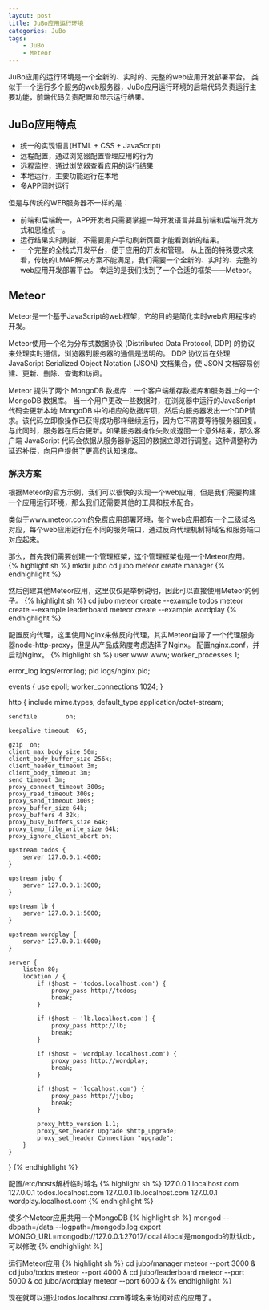 ```yaml
---
layout: post
title: JuBo应用运行环境 
categories: JuBo
tags: 
    - JuBo 
    - Meteor
---
```


JuBo应用的运行环境是一个全新的、实时的、完整的web应用开发部署平台。
类似于一个运行多个服务的web服务器，JuBo应用运行环境的后端代码负责运行主要功能，前端代码负责配置和显示运行结果。

## JuBo应用特点 

* 统一的实现语言(HTML + CSS + JavaScript)
* 远程配置，通过浏览器配置管理应用的行为
* 远程监控，通过浏览器查看应用的运行结果
* 本地运行，主要功能运行在本地
* 多APP同时运行

但是与传统的WEB服务器不一样的是：

- 前端和后端统一，APP开发者只需要掌握一种开发语言并且前端和后端开发方式和思维统一。
- 运行结果实时刷新，不需要用户手动刷新页面才能看到新的结果。
- 一个完整的全栈式开发平台，便于应用的开发和管理。
从上面的特殊要求来看，传统的LMAP解决方案不能满足，我们需要一个全新的、实时的、完整的web应用开发部署平台。
幸运的是我们找到了一个合适的框架——Meteor。

## Meteor 
Meteor是一个基于JavaScript的web框架，它的目的是简化实时web应用程序的开发。

Meteor使用一个名为分布式数据协议 (Distributed Data Protocol, DDP) 的协议来处理实时通信，浏览器到服务器的通信是透明的。
DDP 协议旨在处理 JavaScript Serialized Object Notation (JSON) 文档集合，使 JSON 文档容易创建、更新、删除、查询和访问。

Meteor 提供了两个 MongoDB 数据库：一个客户端缓存数据库和服务器上的一个 MongoDB 数据库。
当一个用户更改一些数据时，在浏览器中运行的JavaScript代码会更新本地 MongoDB 中的相应的数据库项，然后向服务器发出一个DDP请求。该代码立即像操作已获得成功那样继续运行，因为它不需要等待服务器回复。与此同时，服务器在后台更新。如果服务器操作失败或返回一个意外结果，那么客户端 JavaScript 代码会依据从服务器新返回的数据立即进行调整。这种调整称为延迟补偿，向用户提供了更高的认知速度。

### 解决方案 
根据Meteor的官方示例，我们可以很快的实现一个web应用，但是我们需要构建一个应用运行环境，那么我们还需要其他的工具和技术配合。

类似于www.meteor.com的免费应用部署环境，每个web应用都有一个二级域名对应，每个web应用运行在不同的服务端口，通过反向代理机制将域名和服务端口对应起来。

那么，首先我们需要创建一个管理框架，这个管理框架也是一个Meteor应用。
{% highlight sh %}
    mkdir jubo
    cd jubo
	meteor create manager
{% endhighlight %} 

然后创建其他Meteor应用，这里仅仅是举例说明，因此可以直接使用Meteor的例子。
{% highlight sh %}
    cd jubo
    meteor create --example todos
	meteor create --example leaderboard
	meteor create --example wordplay
{% endhighlight %} 

配置反向代理，这里使用Nginx来做反向代理，其实Meteor自带了一个代理服务器node-http-proxy，但是从产品成熟度考虑选择了Nginx。
配置nginx.conf，并启动Nginx。
{% highlight sh %}
user www www;
worker_processes  1;

error_log  logs/error.log;
pid        logs/nginx.pid;


events {
    use epoll;
    worker_connections  1024;
}


http {
    include       mime.types;
    default_type  application/octet-stream;

    sendfile        on;

    keepalive_timeout  65;

    gzip  on;
    client_max_body_size 50m;
    client_body_buffer_size 256k;
    client_header_timeout 3m;
    client_body_timeout 3m;
    send_timeout 3m;
    proxy_connect_timeout 300s;
    proxy_read_timeout 300s;
    proxy_send_timeout 300s;
    proxy_buffer_size 64k;
    proxy_buffers 4 32k;
    proxy_busy_buffers_size 64k;
    proxy_temp_file_write_size 64k;
    proxy_ignore_client_abort on;

    upstream todos {
        server 127.0.0.1:4000;
    }

    upstream jubo {
        server 127.0.0.1:3000;
    }

    upstream lb {
        server 127.0.0.1:5000;
    }

    upstream wordplay {
        server 127.0.0.1:6000;
    }

    server {
        listen 80;
        location / {
            if ($host ~ 'todos.localhost.com') {
                proxy_pass http://todos;
                break;
            }

            if ($host ~ 'lb.localhost.com') {
                proxy_pass http://lb;
                break;
            }

            if ($host ~ 'wordplay.localhost.com') {
                proxy_pass http://wordplay;
                break;
            }

            if ($host ~ 'localhost.com') {
                proxy_pass http://jubo;
                break;
            }

            proxy_http_version 1.1;
            proxy_set_header Upgrade $http_upgrade;
            proxy_set_header Connection "upgrade";
        }
    }
}
{% endhighlight %} 

配置/etc/hosts解析临时域名
{% highlight sh %}
    127.0.0.1 localhost.com
    127.0.0.1 todos.localhost.com
    127.0.0.1 lb.localhost.com
    127.0.0.1 wordplay.localhost.com
{% endhighlight %} 

使多个Meteor应用共用一个MongoDB
{% highlight sh %}
    mongod --dbpath=/data --logpath=/mongodb.log
    export MONGO_URL=mongodb://127.0.0.1:27017/local #local是mongodb的默认db，可以修改
{% endhighlight %} 

运行Meteor应用
{% highlight sh %}
    cd jubo/manager
	meteor --port 3000 &
	cd jubo/todos 
	meteor --port 4000 &
	cd jubo/leaderboard
	meteor --port 5000 &
	cd jubo/wordplay
	meteor --port 6000 &
{% endhighlight %} 

现在就可以通过todos.localhost.com等域名来访问对应的应用了。

    
